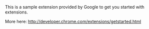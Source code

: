 This is a sample extension provided by Google to get you started with extensions.

More here: http://developer.chrome.com/extensions/getstarted.html

